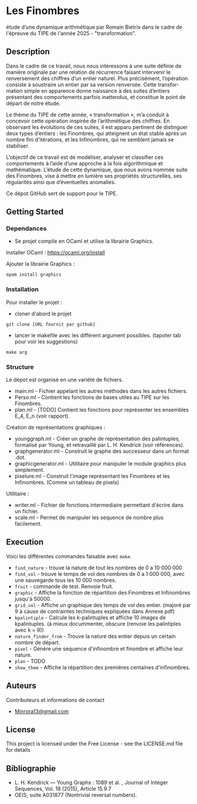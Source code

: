 # Les Finombres 

étude d’une dynamique arithmétique par Romain Bietrix dans le cadre de l'épreuve du TIPE de l'année 2025 - "transformation".

## Description

Dans le cadre de ce travail, nous nous intéressons à une suite définie de manière originale par
une relation de récurrence faisant intervenir le renversement des chiffres d’un entier naturel. Plus
précisément, l’opération consiste à soustraire un entier par sa version renversée. Cette transfor-
mation simple en apparence donne naissance à des suites d’entiers présentant des comportements
parfois inattendus, et constitue le point de départ de notre étude.

Le thème du TIPE de cette année, « transformation », m’a conduit à concevoir cette opération inspirée de l’arithmétique des chiffres. En observant les évolutions de ces suites, il est apparu
pertinent de distinguer deux types d’entiers : les Finombres, qui atteignent un état stable après
un nombre fini d’itérations, et les Infinombres, qui ne semblent jamais se stabiliser.

L’objectif de ce travail est de modéliser, analyser et classifier ces comportements à l’aide
d’une approche à la fois algorithmique et mathématique. L’étude de cette dynamique, que nous
avons nommée suite des Finombres, vise à mettre en lumière ses propriétés structurelles, ses
régularités ainsi que d’éventuelles anomalies.

Ce dépot GitHub sert de support pour le TIPE.

## Getting Started

### Dependances

* Se projet compile en OCaml et utilise la librairie Graphics.

Installer OCaml : https://ocaml.org/install

Ajouter la librairie Graphics : 
```
opam install graphics
```

### Installation

Pour installer le projet :
* cloner d'abord le projet
```
git clone [URL fournit par github]
```
* lancer le makefile avec les différent argument possibles. (tapoter tab pour voir les suggestions)
```
make arg
```

### Structure

Le dépot est organisé en une variété de fichiers.

* main.ml - Fichier appelant les autres méthodes dans les autres fichiers.
* Perso.ml - Contient les fonctions de bases utiles au TIPE sur les Finombres.
* plan.ml - [TODO] Contient les fonctions pour représenter les ensembles E_4, E_n (voir rapport). 

Création de représentations graphiques : 
* younggraph.ml - Créer un graphe de représentation des palintuples, formalisé par Young, et retravaillé par L. H. Kendrick (voir références).
* graphgenerator.ml - Construit le graphe des successeur dans un format .dot.
* graphicgenerator.ml - Utilitaire pour manipuler le module graphics plus simplement.
* pixelure.ml - Construit l'image représentant les Finombres et les Infinombres. (Comme un tableau de pixels)

Utilitaire : 
* writer.ml - Fichier de fonctions intermediaire permettant d'écrire dans un fichier.
* scale.ml - Permet de manipuler les sequence de nombre plus facilement.

## Execution
Voici les différentes commandes faisable avec `make`.
* `find_nature` - trouve la nature de tout les nombres de 0 a 10·000·000
* `find_vol` - trouve le temps de vol des nombres de 0 a 1·000·000, avec une sauvegarde tous les 10 000 nombres.
* `fruit` - commande de test. Renvoie fruit.
* `graphic` - Affiche la fonction de répartition des Finombres et Infinombres jusqu'à 50000.
* `grid_vol` - Affiche un graphique des temps de vol des entier. (majoré par 9 à cause de contraintes techniques expliquées dans Annexe.pdf)
* `kpalintiple` - Calcule les k-palintuples et affiche 10 images de kpalintuples. (à mieux docummenter, obscure (renvoie les palintiples avec k = 9)) 
* `nature_finder_from` - Trouve la nature des entier depuis un certain nombre de départ.
* `pixel` - Génère une sequence d'infinombre et finombre et affiche leur nature.
* `plan` - TODO
* `show_them` - Affiche la répartition des premières centaines d'infinombres.

## Auteurs

Contributeurs et informations de contact

* Minrora13@gmail.com
## License

This project is licensed under the Free License - see the LICENSE.md file for details 

## Bibliographie

* L. H. Kendrick — Young Graphs : 1089 et al. , Journal of Integer Sequences, Vol. 18
(2015), Article 15.9.7
* OEIS, suite A031877 (Nontrivial reversal numbers).
